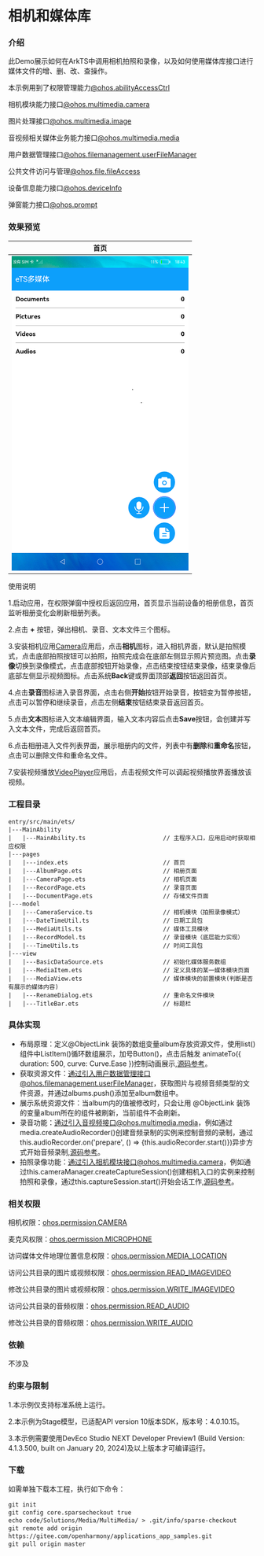 # 相机和媒体库

### 介绍

此Demo展示如何在ArkTS中调用相机拍照和录像，以及如何使用媒体库接口进行媒体文件的增、删、改、查操作。  

本示例用到了权限管理能力[@ohos.abilityAccessCtrl](https://gitee.com/openharmony/docs/blob/master/zh-cn/application-dev/reference/apis-ability-kit/js-apis-abilityAccessCtrl.md )

相机模块能力接口[@ohos.multimedia.camera](https://gitee.com/openharmony/docs/blob/master/zh-cn/application-dev/reference/apis-camera-kit/js-apis-camera.md )  

图片处理接口[@ohos.multimedia.image](https://gitee.com/openharmony/docs/blob/master/zh-cn/application-dev/reference/apis-image-kit/js-apis-image.md ) 

音视频相关媒体业务能力接口[@ohos.multimedia.media](https://gitee.com/openharmony/docs/blob/master/zh-cn/application-dev/reference/apis-media-kit/js-apis-media.md )  

用户数据管理接口[@ohos.filemanagement.userFileManager](https://gitee.com/openharmony/docs/blob/master/zh-cn/application-dev/reference/apis-core-file-kit/js-apis-userFileManager-sys.md )  

公共文件访问与管理[@ohos.file.fileAccess](https://gitee.com/openharmony/docs/blob/master/zh-cn/application-dev/reference/apis-core-file-kit/js-apis-fileAccess-sys.md )  

设备信息能力接口[@ohos.deviceInfo](https://gitee.com/openharmony/docs/blob/master/zh-cn/application-dev/reference/apis-basic-services-kit/js-apis-device-info.md )  

弹窗能力接口[@ohos.prompt](https://gitee.com/openharmony/docs/blob/master/zh-cn/application-dev/reference/apis-arkui/js-apis-prompt.md)

### 效果预览
|首页|
|-------|
|![main](screenshots/devices/main.png)|

使用说明

1.启动应用，在权限弹窗中授权后返回应用，首页显示当前设备的相册信息，首页监听相册变化会刷新相册列表。

2.点击 **+** 按钮，弹出相机、录音、文本文件三个图标。

3.安装相机应用[Camera](lib/CameraPage-1.0.0.hap)应用后，点击**相机**图标，进入相机界面，默认是拍照模式，点击底部拍照按钮可以拍照，拍照完成会在底部左侧显示照片预览图。点击**录像**切换到录像模式，点击底部按钮开始录像，点击结束按钮结束录像，结束录像后底部左侧显示视频图标。点击系统**Back**键或界面顶部**返回**按钮返回首页。

4.点击**录音**图标进入录音界面，点击右侧**开始**按钮开始录音，按钮变为暂停按钮，点击可以暂停和继续录音，点击左侧**结束**按钮结束录音返回首页。

5.点击**文本**图标进入文本编辑界面，输入文本内容后点击**Save**按钮，会创建并写入文本文件，完成后返回首页。

6.点击相册进入文件列表界面，展示相册内的文件，列表中有**删除**和**重命名**按钮，点击可以删除文件和重命名文件。

7.安装视频播放[VideoPlayer](lib/VideoPlayer.hap)应用后，点击视频文件可以调起视频播放界面播放该视频。

### 工程目录
```
entry/src/main/ets/
|---MainAbility
|   |---MainAbility.ts                      // 主程序入口，应用启动时获取相应权限
|---pages
|   |---index.ets                           // 首页
|   |---AlbumPage.ets                       // 相册页面
|   |---CameraPage.ets                      // 相机页面
|   |---RecordPage.ets                      // 录音页面
|   |---DocumentPage.ets                    // 存储文件页面
|---model                                  
|   |---CameraService.ts                    // 相机模块（拍照录像模式）
|   |---DateTimeUtil.ts                     // 日期工具包
|   |---MediaUtils.ts                       // 媒体工具模块
|   |---RecordModel.ts                      // 录音模块（底层能力实现）
|   |---TimeUtils.ts                        // 时间工具包
|---view                                    
|   |---BasicDataSource.ets                 // 初始化媒体服务数组
|   |---MediaItem.ets                       // 定义具体的某一媒体模块页面 
|   |---MediaView.ets                       // 媒体模块的前置模块(判断是否有展示的媒体内容)
|   |---RenameDialog.ets                    // 重命名文件模块 
|   |---TitleBar.ets                        // 标题栏                                                           
```

### 具体实现

* 布局原理：定义@ObjectLink 装饰的数组变量album存放资源文件，使用list()组件中ListItem()循环数组展示，加号Button()，点击后触发 animateTo({ duration: 500, curve: Curve.Ease })控制动画展示,[源码参考](entry/src/main/ets/pages/Index.ets )。    
* 获取资源文件：通过引入用户数据管理接口@ohos.filemanagement.userFileManager，获取图片与视频音频类型的文件资源，并通过albums.push()添加至album数组中。  
* 展示系统资源文件：当album内的值被修改时，只会让用 @ObjectLink 装饰的变量album所在的组件被刷新，当前组件不会刷新。
* 录音功能：通过引入音视频接口@ohos.multimedia.media，例如通过media.createAudioRecorder()创建音频录制的实例来控制音频的录制，通过this.audioRecorder.on('prepare', () => {this.audioRecorder.start()})异步方式开始音频录制,[源码参考](entry/src/main/ets/model/RecordModel.ts )。
* 拍照录像功能：通过引入相机模块接口@ohos.multimedia.camera，例如通过this.cameraManager.createCaptureSession()创建相机入口的实例来控制拍照和录像，通过this.captureSession.start()开始会话工作,[源码参考](entry/src/main/ets/model/CameraService.ts )。
  

### 相关权限
相机权限：[ohos.permission.CAMERA](https://gitee.com/openharmony/docs/blob/master/zh-cn/application-dev/security/AccessToken/permissions-for-all.md#ohospermissioncamera )

麦克风权限：[ohos.permission.MICROPHONE](https://gitee.com/openharmony/docs/blob/master/zh-cn/application-dev/security/AccessToken/permissions-for-all.md#ohospermissionmicrophone )

访问媒体文件地理位置信息权限：[ohos.permission.MEDIA_LOCATION](https://gitee.com/openharmony/docs/blob/master/zh-cn/application-dev/security/AccessToken/permissions-for-all.md#ohospermissionmedia_location )

访问公共目录的图片或视频权限：[ohos.permission.READ_IMAGEVIDEO](https://gitee.com/openharmony/docs/blob/master/zh-cn/application-dev/security/AccessToken/permissions-for-system-apps.md#ohospermissionread_imagevideo )

修改公共目录的图片或视频权限：[ohos.permission.WRITE_IMAGEVIDEO](https://gitee.com/openharmony/docs/blob/master/zh-cn/application-dev/security/AccessToken/permissions-for-system-apps.md#ohospermissionwrite_imagevideo )

访问公共目录的音频权限：[ohos.permission.READ_AUDIO](https://gitee.com/openharmony/docs/blob/master/zh-cn/application-dev/security/AccessToken/permissions-for-system-apps.md#ohospermissionread_audio )

修改公共目录的音频权限：[ohos.permission.WRITE_AUDIO](https://gitee.com/openharmony/docs/blob/master/zh-cn/application-dev/security/AccessToken/permissions-for-system-apps.md#ohospermissionwrite_audio )


### 依赖

不涉及

### 约束与限制

1.本示例仅支持标准系统上运行。

2.本示例为Stage模型，已适配API version 10版本SDK，版本号：4.0.10.15。

3.本示例需要使用DevEco Studio NEXT Developer Preview1 (Build Version: 4.1.3.500, built on January 20, 2024)及以上版本才可编译运行。

### 下载

如需单独下载本工程，执行如下命令：

````
git init
git config core.sparsecheckout true
echo code/Solutions/Media/MultiMedia/ > .git/info/sparse-checkout
git remote add origin https://gitee.com/openharmony/applications_app_samples.git
git pull origin master
````